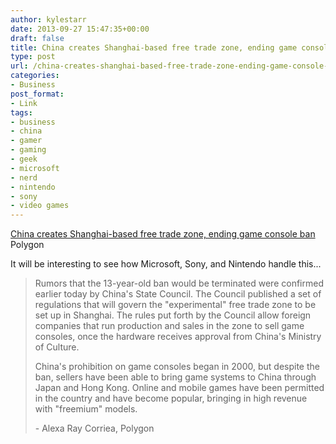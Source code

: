 ```yaml
---
author: kylestarr
date: 2013-09-27 15:47:35+00:00
draft: false
title: China creates Shanghai-based free trade zone, ending game console ban
type: post
url: /china-creates-shanghai-based-free-trade-zone-ending-game-console-ban/
categories:
- Business
post_format:
- Link
tags:
- business
- china
- gamer
- gaming
- geek
- microsoft
- nerd
- nintendo
- sony
- video games
---
```


[China creates Shanghai-based free trade zone, ending game console ban
](http://www.polygon.com/2013/9/27/4776522/china-creates-shanghai-based-free-trade-zone-to-end-game-console-ban)Polygon

It will be interesting to see how Microsoft, Sony, and Nintendo handle this...


<blockquote>Rumors that the 13-year-old ban would be terminated were confirmed earlier today by China's State Council. The Council published a set of regulations that will govern the "experimental" free trade zone to be set up in Shanghai. The rules put forth by the Council allow foreign companies that run production and sales in the zone to sell game consoles, once the hardware receives approval from China's Ministry of Culture.

China's prohibition on game consoles began in 2000, but despite the ban, sellers have been able to bring game systems to China through Japan and Hong Kong. Online and mobile games have been permitted in the country and have become popular, bringing in high revenue with "freemium" models.

- Alexa Ray Corriea, Polygon</blockquote>

